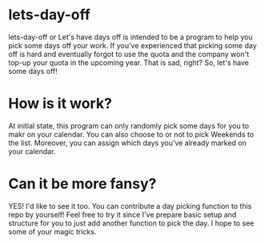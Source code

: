 # lets-day-off

lets-day-off or Let's have days off is intended to be a program to help you pick some days off your work. If you've experienced that picking some day off is hard and eventually forgot to use the quota and the company won't top-up your quota in the upcoming year. That is sad, right? So, let's have some days off!

# How is it work?

At initial state, this program can only randomly pick some days for you to makr on your calendar. You can also choose to or not to pick Weekends to the list. Moreover, you can assign which days you've already marked on your calendar.

# Can it be more fansy?

YES! I'd like to see it too. You can contribute a day picking function to this repo by yourself! Feel free to try it since I've prepare basic setup and structure for you to just add another function to pick the day. I hope to see some of your magic tricks.
